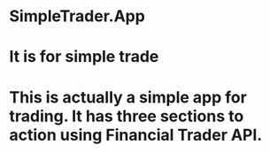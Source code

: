# SimpleTrader.App
# It is for simple trade

# This is actually a simple app for trading. It has three sections to action using Financial Trader API.

